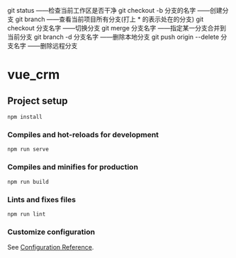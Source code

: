 git status                  ——检查当前工作区是否干净
git checkout -b 分支的名字   ——创建分支
git branch                  ——查看当前项目所有分支(打上 * 的表示处在的分支)
git checkout 分支名字        ——切换分支
git merge 分支名字           ——指定某一分支合并到当前分支
git branch -d 分支名字       ——删除本地分支
git push origin --delete 分支名字       ——删除远程分支
# vue_crm

## Project setup
```
npm install
```

### Compiles and hot-reloads for development
```
npm run serve
```

### Compiles and minifies for production
```
npm run build
```

### Lints and fixes files
```
npm run lint
```

### Customize configuration
See [Configuration Reference](https://cli.vuejs.org/config/).
